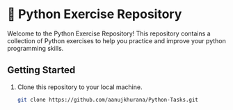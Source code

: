 #  🐍 Python Exercise Repository

Welcome to the Python Exercise Repository! This repository contains a collection of Python exercises to help you practice and improve your python programming skills.

## Getting Started

1. Clone this repository to your local machine.
   ```bash
   git clone https://github.com/aanujkhurana/Python-Tasks.git
